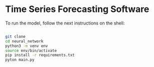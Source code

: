 
# Time Series Forecasting Software

To run the model, follow the next instructions on the shell:

```sh

git clone
cd neural_network
python3 -m venv env
source env/bin/activate
pip install -r requirements.txt 
pyton main.py
```
